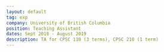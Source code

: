 ```yaml
---
layout: default
tag: exp
company: University of British Columbia
position: Teaching Assistant
dates: Sept 2018 - August 2019
description: TA for CPSC 110 (3 terms), CPSC 210 (1 term)
---
```


